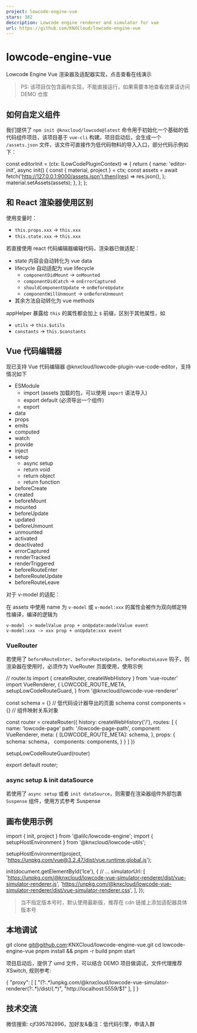 ```yaml
---
project: lowcode-engine-vue
stars: 382
description: Lowcode engine renderer and simulator for vue
url: https://github.com/KNXCloud/lowcode-engine-vue
---
```


lowcode-engine-vue
==================

Lowcode Engine Vue 渲染器及适配器实现，点击查看在线演示

> PS: 该项目仅包含画布实现，不能直接运行，如果需要本地查看效果请访问 DEMO 仓库

如何自定义组件
-------

我们提供了 `npm init @knxcloud/lowcode@latest` 命令用于初始化一个基础的低代码组件项目，该项目基于 `vue-cli` 构建。项目启动后，会生成一个 `/assets.json` 文件，该文件可直接作为低代码物料的导入入口，部分代码示例如下：

const editorInit \= (ctx: ILowCodePluginContext) \=> {
  return {
    name: 'editor-init',
    async init() {
      const { material, project } \= ctx;
      const assets \= await fetch('http://127.0.0.1:9000/assets.json').then((res) \=>
        res.json(),
      );
      material.setAssets(assets);
    },
  };
};

和 React 渲染器使用区别
---------------

使用变量时：

-   `this.props.xxx` -> `this.xxx`
-   `this.state.xxx` -> `this.xxx`

若直接使用 react 代码编辑器编辑代码，渲染器已做适配：

-   state 内容会自动转化为 vue data
-   lifecycle 自动适配为 vue lifecycle
    -   `componentDidMount` -> `onMounted`
    -   `componentDidCatch` -> `onErrorCaptured`
    -   `shouldComponentUpdate` -> `onBeforeUpdate`
    -   `componentWillUnmount` -> `onBeforeUnmount`
-   其余方法自动转化为 vue methods

appHelper 暴露给 `this` 的属性都会加上 `$` 前缀，区别于其他属性，如

-   `utils` -> `this.$utils`
-   `constants` -> `this.$constants`

Vue 代码编辑器
---------

现已支持 Vue 代码编辑器 @knxcloud/lowcode-plugin-vue-code-editor，支持情况如下

-   ESModule
    -   import (assets 加载的包，可以使用 `import` 语法导入)
    -   export default (必须导出一个组件)
    -   export
-   data
-   props
-   emits
-   computed
-   watch
-   provide
-   inject
-   setup
    -   async setup
    -   return void
    -   return object
    -   return function
-   beforeCreate
-   created
-   beforeMount
-   mounted
-   beforeUpdate
-   updated
-   beforeUnmount
-   unmounted
-   activated
-   deactivated
-   errorCaptured
-   renderTracked
-   renderTriggered
-   beforeRouteEnter
-   beforeRouteUpdate
-   beforeRouteLeave

对于 v-model 的适配：

在 assets 中使用 name 为 `v-model` 或 `v-model:xxx` 的属性会被作为双向绑定特性编译，编译的逻辑为

```
v-model -> modelValue prop + onUpdate:modelValue event
v-model:xxx -> xxx prop + onUpdate:xxx event
```

### VueRouter

若使用了 `beforeRouteEnter`、`beforeRouteUpdate`、`beforeRouteLeave` 钩子，则渲染器在使用时，必须作为 VueRouter 页面使用，使用示例

// router.ts
import { createRouter, createWebHistory } from 'vue-router'
import VueRenderer, {
  LOWCODE\_ROUTE\_META,
  setupLowCodeRouteGuard,
} from '@knxcloud/lowcode-vue-renderer'

const schema \= {} // 低代码设计器导出的页面 schema
const components \= {} // 组件映射关系对象

const router \= createRouter({
  history: createWebHistory('/'),
  routes: \[
    {
      name: 'lowcode-page'
      path: '/lowcode-page-path',
      component: VueRenderer,
      meta: {
        \[LOWCODE\_ROUTE\_META\]: schema,
      },
      props: {
        schema: schema，
        components: components,
      }
    }
  \]
})

setupLowCodeRouteGuard(router)

export default router;

### async setup & init dataSource

若使用了 `async setup` 或者 `init dataSource`，则需要在渲染器组件外部包裹 `Suspense` 组件，使用方式参考 Suspense

画布使用示例
------

import { init, project } from '@alilc/lowcode-engine';
import { setupHostEnvironment } from '@knxcloud/lowcode-utils';

setupHostEnvironment(project, 'https://unpkg.com/vue@3.2.47/dist/vue.runtime.global.js');

init(document.getElementById('lce'), {
  // ...
  simulatorUrl: \[
    'https://unpkg.com/@knxcloud/lowcode-vue-simulator-renderer/dist/vue-simulator-renderer.js',
    'https://unpkg.com/@knxcloud/lowcode-vue-simulator-renderer/dist/vue-simulator-renderer.css',
  \],
});

> 当不指定版本号时，默认使用最新版，推荐在 cdn 链接上添加适配器具体版本号

本地调试
----

git clone git@github.com:KNXCloud/lowcode-engine-vue.git
cd lowcode-engine-vue
pnpm install && pnpm -r build
pnpm start

项目启动后，提供了 umd 文件，可以结合 DEMO 项目做调试，文件代理推荐XSwitch, 规则参考:

{
  "proxy": \[
    \[
      "(?:.\*)unpkg.com/@knxcloud/lowcode-vue-simulator-renderer(?:.\*)/dist/(.\*)",
      "http://localhost:5559/$1"
    \],
  \]
}

技术交流
----

微信搜索: cjf395782896，加好友&备注：低代码引擎，申请入群
